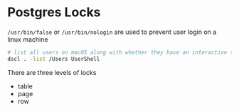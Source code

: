 # Postgres Locks

`/usr/bin/false` or `/usr/bin/nologin` are used to prevent user login on a linux machine

```sh
# list all users on macOS along with whether they have an interactive shell or not (e.g., /bin/bash, /usr/bin/false, /usr/bin/nologin),
dscl . -list /Users UserShell

```

There are three levels of locks
- table
- page
- row
